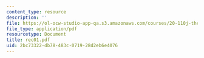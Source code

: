 ```yaml
---
content_type: resource
description: ''
file: https://ol-ocw-studio-app-qa.s3.amazonaws.com/courses/20-110j-thermodynamics-of-biomolecular-systems-fall-2005/2bc73322db78483c071928d2eb6e4076_rec01.pdf
file_type: application/pdf
resourcetype: Document
title: rec01.pdf
uid: 2bc73322-db78-483c-0719-28d2eb6e4076
---
```

